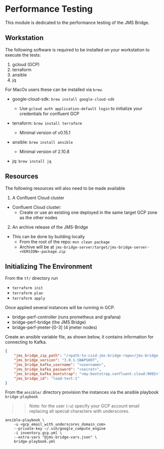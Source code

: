 # Performance Testing

This module is dedicated to the performance testing of the JMS Bridge.

## Workstation
The following software is required to be installed on your workstation to execute the tests:

1. gcloud (GCP)
1. terraform
1. ansible
1. jq

For MacOs users these can be installed via `brew`.

* google-cloud-sdk:  `brew install google-cloud-sdk`
    * Use `gcloud auth application-default login` to initialize your credentials for confluent GCP

* terraform: `brew install terraform`   
    * Minimal version of v0.15.1 
    
* ansible: `brew install ansible`   
    * Minimal version of 2.10.8
    
* jq: `brew install jq`

## Resources
The following resources will also need to be made available

1. A Confluent Cloud cluster
    
* Confluent Cloud cluster: 
    * Create or use an existing one deployed in the same target GCP zone as the other nodes

2. An archive release of the JMS-Bridge

* This can be done by building locally
    * From the root of the repo: `mvn clean package`
    * Archive will be at `jms-bridge-server/target/jms-bridge-server-<VERSION>-package.zip` 
    
## Initializing The Environment

From the `tf/` directory run
 * `terraform init`
 * `terraform plan`
 * `terraform apply`

Once applied several instances will be running in GCP.
 * bridge-perf-controller (runs prometheus and grafana)
 * bridge-perf-bridge (the JMS Bridge)
 * bridge-perf-jmeter-[0-3] (4 jmeter nodes)

Create an ansible variable file, as shown below, it contains information for connecting to Kafka.
```json
{
    "jms_bridge_zip_path": "/<path-to-csid-jms-bridge-repo>/jms-bridge-server/target",
    "jms_bridge_version": "3.0.1-SNAPSHOT",
    "jms_bridge_kafka_username": "<username>",
    "jms_bridge_kafka_password": "<secret>",
    "jms_bridge_kafka_bootstrap": "<my-bootstrap.confluent.cloud:9092>",
    "jms_bridge_id": "load-test-1"
}
```


From the `ansible/` directory provision the instances via the ansible playbook `bridge-playbook`

>> Note: for the user (-u) specify your GCP account email replacing all special characters with underscores.
```shell
ansible-playbook \
    -u <gcp_email_with_underscores_domain_com>
    --private-key ~/.ssh/google_compute_engine
    -i inventory.gcp.yml \
    --extra-vars "@jms-bridge-vars.json" \
    bridge-playbook.yml
```
